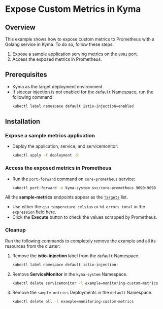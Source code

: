 # Expose Custom Metrics in Kyma

## Overview

This example shows how to expose custom metrics to Prometheus with a Golang service in Kyma. To do so, follow these steps:

1. Expose a sample application serving metrics on the `8081` port.
2. Access the exposed metrics in Prometheus.

## Prerequisites

- Kyma as the target deployment environment.
- If sidecar injection is not enabled for the `default` Namespace, run the following command:
    ```bash
    kubectl label namespace default istio-injection=enabled
    ```

## Installation

### Expose a sample metrics application

- Deploy the application, service, and servicemonitor:
    ```bash
    kubectl apply -f deployment -R
    ```
    
### Access the exposed metrics in Prometheus

- Run the `port-forward` command on `core-prometheus` service:
    
    ```bash
    kubectl port-forward -n kyma-system svc/core-prometheus 9090:9090
    ```
All the **sample-metrics** endpoints appear as the [`Targets`](http://localhost:9090/targets#job-sample-metrics-8081) list.

- Use either the `cpu_temperature_celsius` or `hd_errors_total` in the `expression` field [here](http://localhost:9090/graph).
- Click the **Execute** button to check the values scrapped by Prometheus.

### Cleanup
Run the following commands to completely remove the example and all its resources from the cluster:

1. Remove the **istio-injection** label from the `default` Namespace.
    ```bash
    kubectl label namespace default istio-injection-
    ```
2. Remove **ServiceMonitor** in the `kyma-system` Namespace.
    ```bash
    kubectl delete servicemonitor -l example=monitoring-custom-metrics -n kyma-system
    ```
3. Remove the `sample-metrics` Deployments in the `default` Namespace.
    ```bash
    kubectl delete all -l example=monitoring-custom-metrics
    ```
